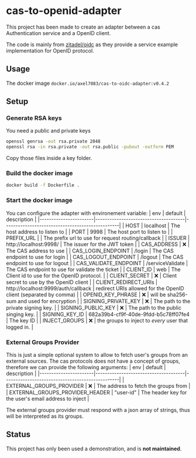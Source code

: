 # cas-to-openid-adapter

This project has been made to create an adapter between a cas Authentication service and a OpenID client.

The code is mainly from [zitadel/oidc](https://github.com/zitadel/oidc/tree/v2.2.3/example/server) as they provide a service example implementation for OpenID protocol.

## Usage

The docker image `docker.io/axel7083/cas-to-oidc-adapter:v0.4.2`

## Setup

### Generate RSA keys

You need a public and private keys
```sh
openssl genrsa -out rsa.private 2048
openssl rsa -in rsa.private -out rsa.public -pubout -outform PEM
```

Copy those files inside a key folder.

### Build the docker image
```sh
docker build -f Dockerfile .
```

### Start the docker image
You can configure the adapter with environement variable:
| env                   | default                              | description                                     |
|-----------------------|--------------------------------------|-------------------------------------------------|
| HOST                  | localhost                            | The host address to listen to                   |
| PORT                  | 9998                                 | The host port to listen to                      |
| PREFIX_URL            |                                      | The prefix url to use for request routing/callback       |
| ISSUER                | http://localhost:9998/               | The issuer for the JWT token                    |
| CAS_ADDRESS           | ❌                                   | The CAS address to use                          |
| CAS_LOGIN_ENDPOINT    | /login                               | The CAS endpoint to use for login               |
| CAS_LOGOUT_ENDPOINT    | /logout                              | The CAS endpoint to use for logout             |
| CAS_VALIDATE_ENDPOINT | /serviceValidate                     | The CAS endpoint to use for validate the ticket |
| CLIENT_ID             | web                                  | The Client id to use for the OpenID protocol.   |
| CLIENT_SECRET         | ❌                                    | Client secret to use by the OpenID client       |
| CLIENT_REDIRECT_URIs   | http://localhost:9999/auth/callback  | redirect URIs allowed for the OpenID client (separated by comma)     |
| OPENID_KEY_PHRASE     | ❌                                    | will be sha256-sum and used for encryption      |
| SIGNING_PRIVATE_KEY   | ❌                                    | The path to the private signing key.            |
| SIGNING_PUBLIC_KEY    | ❌                                    | The path to the public singing key.             |
| SIGNING_KEY_ID        | 682a39b4-cf9f-40de-9fdd-b5c78ff07fe4 | The key ID                                      |
| INJECT_GROUPS        | ❌ | the groups to inject to *every* user that logged in.                                      |

### External Groups Provider

This is just a simple optional system to allow to fetch user's groups from an external sources. The cas protocols does not have a concept of groups, therefore we can provide the following arguments:
| env                   | default                              | description                                     |
|-----------------------|--------------------------------------|-------------------------------------------------|
| EXTERNAL_GROUPS_PROVIDER                  | ❌               | The address to fetch the groups from  |
| EXTERNAL_GROUPS_PROVIDER_HEADER                  | "user-id" | The header key for the user's email address to inject   |

The external groups provider must respond with a json array of strings, thus will be interpreted as its groups.


## Status

This project has only been used a demonstration, and is **not maintained**.
